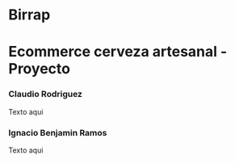 # Birrap
<h1>Ecommerce cerveza artesanal - Proyecto</h1>

<h3>Claudio Rodriguez</h3>
<p>Texto aqui</p>
<h3>Ignacio Benjamin Ramos</h3>
<p>Texto aqui</p>
